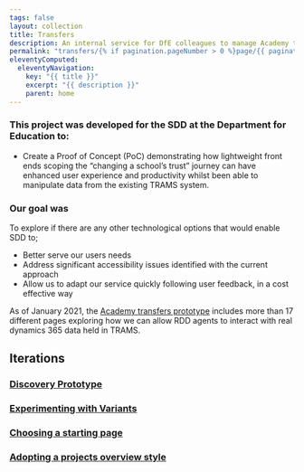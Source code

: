 ```yaml
---
tags: false
layout: collection
title: Transfers
description: An internal service for DfE colleagues to manage Academy transfers from one Trust to another.
permalink: "transfers/{% if pagination.pageNumber > 0 %}page/{{ pagination.pageNumber + 1 }}{% endif %}/"
eleventyComputed:
  eleventyNavigation:
    key: "{{ title }}"
    excerpt: "{{ description }}"
    parent: home
---
```


### This project was developed for the SDD at the Department for Education to:

* Create a Proof of Concept (PoC) demonstrating how lightweight front ends scoping the “changing a school’s trust” journey can have enhanced user experience and productivity whilst been able to manipulate data from the existing TRAMS system.

### Our goal was 

To explore if there are any other technological options that would enable SDD to;

* Better serve our users needs
* Address significant accessibility issues identified with the current approach
* Allow us to adapt our service quickly following user feedback, in a cost effective way

As of January 2021, the [Academy transfers prototype](https://academy-transfers-prototype.london.cloudapps.digital) includes more than 17 different pages exploring how we can allow RDD agents to interact with real dynamics 365 data held in TRAMS.


## Iterations

### [Discovery Prototype](academy-transfers-prototype/)

### [Experimenting with Variants](variants/)

### [Choosing a starting page](choosing/)

### [Adopting a projects overview style](project/)
